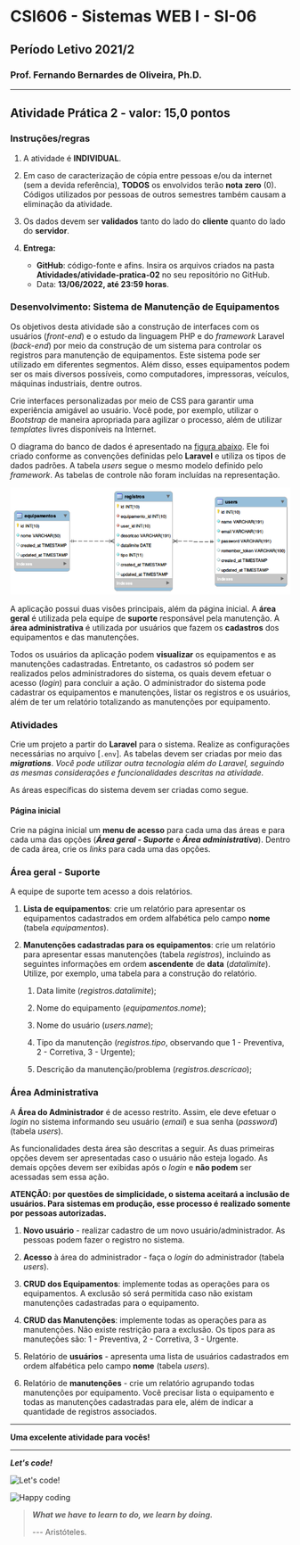 # CSI606 - Sistemas WEB I - SI-06

## Período Letivo 2021/2

### Prof. Fernando Bernardes de Oliveira, Ph.D.

---

## **Atividade Prática 2 - valor: 15,0 pontos**

### Instruções/regras

1. A atividade é **INDIVIDUAL**.

2. Em caso de caracterização de cópia entre pessoas e/ou da internet (sem a devida referência), **TODOS** os envolvidos terão **nota zero** (0). Códigos utilizados por pessoas de outros semestres também causam a eliminação da atividade.

3. Os dados devem ser **validados** tanto do lado do **cliente** quanto do lado do **servidor**.

4. **Entrega:**

    - **GitHub**: código-fonte e afins. Insira os arquivos criados na pasta **Atividades/atividade-pratica-02** no seu repositório no GitHub.
    - Data: **13/06/2022, até 23:59 horas**.

### Desenvolvimento:  Sistema de Manutenção de Equipamentos

Os objetivos desta atividade são a construção de interfaces com os usuários (*front-end*) e o estudo da linguagem PHP e do *framework* Laravel (*back-end*) por meio da construção de um sistema para controlar os registros para manutenção de equipamentos. Este sistema pode ser utilizado em diferentes segmentos. Além disso, esses equipamentos podem ser os mais diversos possíveis, como computadores, impressoras, veículos, máquinas industriais, dentre outros.

Crie interfaces personalizadas por meio de CSS para garantir uma experiência amigável ao usuário. Você pode, por exemplo, utilizar o *Bootstrap* de maneira apropriada para agilizar o processo, além de utilizar *templates* livres disponíveis na Internet.

O diagrama do banco de dados é apresentado na [figura abaixo](../img/sistema-manutencao.png). Ele foi criado conforme as convenções definidas pelo **Laravel** e utiliza os tipos de dados padrões. A tabela *users* segue o mesmo modelo definido pelo *framework*. As tabelas de controle não foram incluídas na representação.

![Diagrama do Sistema de Manutenção](../img/sistema-manutencao.png)

A aplicação possui duas visões principais, além da página inicial. A **área geral** é utilizada pela equipe de **suporte** responsável pela manutenção. A **área administrativa** é utilizada por usuários que fazem os **cadastros** dos equipamentos e das manutenções.

Todos os usuários da aplicação podem **visualizar** os equipamentos e as manutenções cadastradas. Entretanto, os cadastros só podem ser realizados pelos administradores do sistema, os quais devem efetuar o acesso (*login*) para concluir a ação. O administrador do sistema pode cadastrar os equipamentos e manutenções, listar os registros e os usuários, além de ter um relatório totalizando as manutenções por equipamento.

### Atividades

Crie um projeto a partir do **Laravel** para o sistema. Realize as configurações necessárias no arquivo [`.env`]. As tabelas devem ser criadas por meio das ***migrations***. *Você pode utilizar outra tecnologia além do Laravel, seguindo as mesmas considerações e funcionalidades descritas na atividade.*

As áreas específicas do sistema devem ser criadas como segue.

#### Página inicial

Crie na página inicial um **menu de acesso** para cada uma das áreas e para cada uma das opções (***Área geral - Suporte*** e ***Área administrativa***). Dentro de cada área, crie os *links* para cada uma das opções.

### Área geral - Suporte

A equipe de suporte tem acesso a dois relatórios.

1. **Lista de equipamentos**: crie um relatório para apresentar os equipamentos cadastrados em ordem alfabética pelo campo **nome** (tabela *equipamentos*).

2. **Manutenções cadastradas para os equipamentos**: crie um relatório para apresentar essas manutenções (tabela *registros*), incluindo as seguintes informações em ordem **ascendente** de **data** (*datalimite*). Utilize, por exemplo, uma tabela para a construção do relatório.

    1. Data limite (*registros.datalimite*);

    2. Nome do equipamento (*equipamentos.nome*);

    3. Nome do usuário (*users.name*);

    4. Tipo da manutenção (*registros.tipo*, observando que 1 -
        Preventiva, 2 - Corretiva, 3 - Urgente);

    5. Descrição da manutenção/problema (*registros.descricao*);

### Área Administrativa

A **Área do Administrador** é de acesso restrito. Assim, ele deve efetuar o *login* no sistema informando seu usuário (*email*) e sua senha (*password*) (tabela *users*).

As funcionalidades desta área são descritas a seguir. As duas primeiras opções devem ser apresentadas caso o usuário não esteja logado. As demais opções devem ser exibidas após o *login* e **não podem** ser acessadas sem essa ação.

**ATENÇÃO: por questões de simplicidade, o sistema aceitará a inclusão de usuários. Para sistemas em produção, esse processo é realizado somente por pessoas autorizadas.**

1. **Novo usuário** - realizar cadastro de um novo usuário/administrador. As pessoas podem fazer o registro no sistema.

2. **Acesso** à área do administrador - faça o *login* do administrador (tabela *users*).

3. **CRUD dos Equipamentos**: implemente todas as operações para os equipamentos. A exclusão só será permitida caso não existam manutenções cadastradas para o equipamento.

4. **CRUD das Manutenções**: implemente todas as operações para as manutenções. Não existe restrição para a exclusão. Os tipos para as manuteções são: 1 - Preventiva, 2 - Corretiva, 3 - Urgente.

5. Relatório de **usuários** - apresenta uma lista de usuários cadastrados em ordem alfabética pelo campo **nome** (tabela *users*).

6. Relatório de **manutenções** - crie um relatório agrupando todas manutenções por equipamento. Você precisar lista o equipamento e todas as manutenções cadastradas para ele, além de indicar a quantidade de registros associados.

---

**Uma excelente atividade para vocês!**

---

***Let's code!***

![Let's code!](https://media.giphy.com/media/USV0ym3bVWQJJmNu3N/giphy.gif)

![Happy coding](https://media.giphy.com/media/3bu85lsWhBTlWcOMN6/giphy.gif)

> ***What we have to learn to do, we learn by doing.***  
>
> --- Aristóteles.
